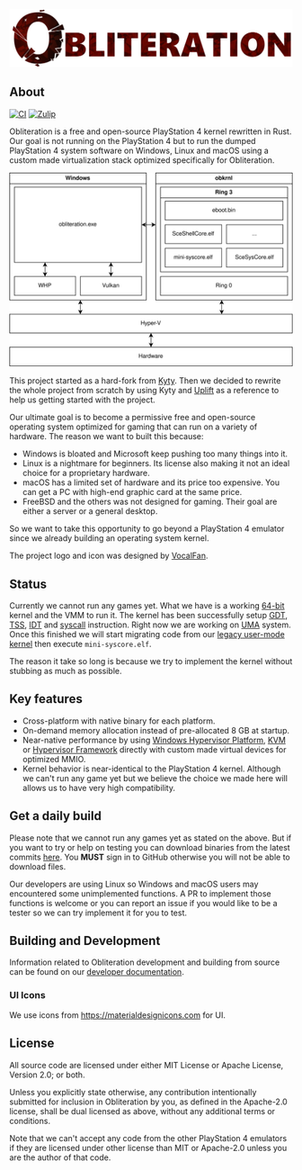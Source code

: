 <p align="center"><img alt="Logo" src="gui/ui/assets/logo.png"></p>

## About
[![CI](https://github.com/obhq/obliteration/actions/workflows/main.yml/badge.svg)](https://github.com/obhq/obliteration/actions/workflows/main.yml)
[![Zulip](https://img.shields.io/badge/zulip-join_chat-brightgreen.svg)](https://obkrnl.zulipchat.com)

Obliteration is a free and open-source PlayStation 4 kernel rewritten in Rust. Our goal is not running on the PlayStation 4 but to run the dumped PlayStation 4 system software on Windows, Linux and macOS using a custom made virtualization stack optimized specifically for Obliteration.

<p align="center"><img alt="Architecture" src="architecture.svg"></p>

This project started as a hard-fork from [Kyty](https://github.com/InoriRus/Kyty). Then we decided to rewrite the whole project from scratch by using Kyty and [Uplift](https://github.com/idc/uplift) as a reference to help us getting started with the project.

Our ultimate goal is to become a permissive free and open-source operating system optimized for gaming that can run on a variety of hardware. The reason we want to built this because:

- Windows is bloated and Microsoft keep pushing too many things into it.
- Linux is a nightmare for beginners. Its license also making it not an ideal choice for a proprietary hardware.
- macOS has a limited set of hardware and its price too expensive. You can get a PC with high-end graphic card at the same price.
- FreeBSD and the others was not designed for gaming. Their goal are either a server or a general desktop.

So we want to take this opportunity to go beyond a PlayStation 4 emulator since we already building an operating system kernel.

The project logo and icon was designed by [VocalFan](https://github.com/VocalFan).

## Status

Currently we cannot run any games yet. What we have is a working [64-bit](https://en.wikipedia.org/wiki/Long_mode) kernel and the VMM to run it. The kernel has been successfully setup [GDT](https://en.wikipedia.org/wiki/Global_Descriptor_Table), [TSS](https://en.wikipedia.org/wiki/Task_state_segment), [IDT](https://en.wikipedia.org/wiki/Interrupt_descriptor_table) and [syscall](https://en.wikipedia.org/wiki/System_call) instruction. Right now we are working on [UMA](https://man.freebsd.org/cgi/man.cgi?query=uma) system. Once this finished we will start migrating code from our [legacy user-mode kernel](https://github.com/obhq/obliteration/tree/main/legacy/src) then execute `mini-syscore.elf`.

The reason it take so long is because we try to implement the kernel without stubbing as much as possible.

## Key features

- Cross-platform with native binary for each platform.
- On-demand memory allocation instead of pre-allocated 8 GB at startup.
- Near-native performance by using [Windows Hypervisor Platform](https://learn.microsoft.com/en-us/virtualization/api/#windows-hypervisor-platform), [KVM](https://en.wikipedia.org/wiki/Kernel-based_Virtual_Machine) or [Hypervisor Framework](https://developer.apple.com/documentation/hypervisor) directly with custom made virtual devices for optimized MMIO.
- Kernel behavior is near-identical to the PlayStation 4 kernel. Although we can't run any game yet but we believe the choice we made here will allows us to have very high compatibility.

## Get a daily build

Please note that we cannot run any games yet as stated on the above. But if you want to try or help on testing you can download binaries from the latest commits [here](https://github.com/obhq/obliteration/actions/workflows/main.yml). You **MUST** sign in to GitHub otherwise you will not be able to download files.

Our developers are using Linux so Windows and macOS users may encountered some unimplemented functions. A PR to implement those functions is welcome or you can report an issue if you would like to be a tester so we can try implement it for you to test.

## Building and Development

Information related to Obliteration development and building from source can be found on our [developer documentation](https://dev.obliteration.net).

### UI Icons

We use icons from https://materialdesignicons.com for UI.

## License

All source code are licensed under either MIT License or Apache License, Version 2.0; or both.

Unless you explicitly state otherwise, any contribution intentionally submitted for inclusion in Obliteration by you, as defined in the Apache-2.0 license, shall be dual licensed as above, without any additional terms or conditions.

Note that we can't accept any code from the other PlayStation 4 emulators if they are licensed under other license than MIT or Apache-2.0 unless you are the author of that code.
